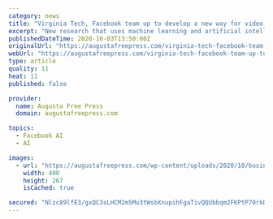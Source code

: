 ```yaml
---
category: news
title: "Virginia Tech, Facebook team up to develop a new way for video editors to erase unwanted objects"
excerpt: "New research that uses machine learning and artificial intelligence for flow-edge guided video completion can help video editors."
publishedDateTime: 2020-10-03T13:50:00Z
originalUrl: "https://augustafreepress.com/virginia-tech-facebook-team-up-to-develop-a-new-way-for-video-editors-to-erase-unwanted-objects/"
webUrl: "https://augustafreepress.com/virginia-tech-facebook-team-up-to-develop-a-new-way-for-video-editors-to-erase-unwanted-objects/"
type: article
quality: 11
heat: 11
published: false

provider:
  name: Augusta Free Press
  domain: augustafreepress.com

topics:
  - Facebook AI
  - AI

images:
  - url: "https://augustafreepress.com/wp-content/uploads/2020/10/business-video.jpg"
    width: 400
    height: 267
    isCached: true

secured: "Nlzc89lfE3/gxQC3sLHCM2m5Mu3tWsbXnupihFgaTivQQUbbqm2FKPtP70rkD+ufW5FC0yojpFmvMjMETmRNZYOwToC408JhqcIAm3zAnGnXw7pNeYF80F4DGHE0XI+61Yt4yZH13rGBlXvPQRE8A2v8Ot3tIC3id43LWpZ6H0PPWLmJxBSJ06smyDcp8DhZWRjVWExxUjHxPQHOm8r8E1+f6K1GUPlwdl+m7An9Xzv9KwYPjTZNVvQSLkXQaX7s7w91+K/Aw2KB5BJCBQPmqM6UhdfMgEu3Z9FKE8WSxcfxj6rl/SqlEEhmdkXoLjOYk8PKcxkcl6QYVCv+xMhk/ZGR9xlKujVwUUKZNMnO8oY=;jMfMHWSYsOi2Z/CYvxLKqQ=="
---
```



